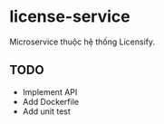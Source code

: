 # license-service

Microservice thuộc hệ thống Licensify.

## TODO
- Implement API
- Add Dockerfile
- Add unit test
